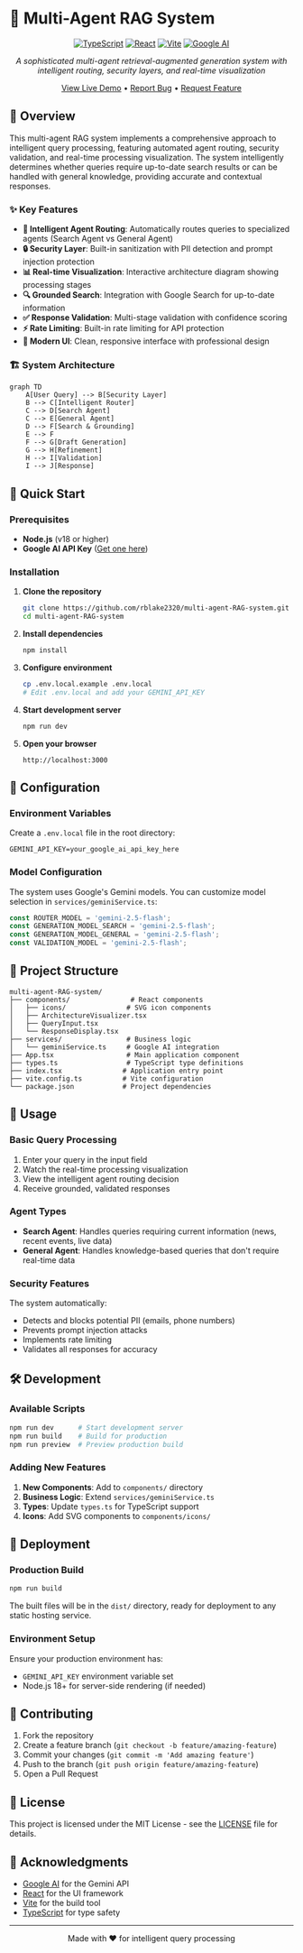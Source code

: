 # 🤖 Multi-Agent RAG System

<div align="center">

[![TypeScript](https://img.shields.io/badge/TypeScript-007ACC?style=for-the-badge&logo=typescript&logoColor=white)](https://www.typescriptlang.org/)
[![React](https://img.shields.io/badge/React-20232A?style=for-the-badge&logo=react&logoColor=61DAFB)](https://reactjs.org/)
[![Vite](https://img.shields.io/badge/Vite-646CFF?style=for-the-badge&logo=vite&logoColor=white)](https://vitejs.dev/)
[![Google AI](https://img.shields.io/badge/Google%20AI-4285F4?style=for-the-badge&logo=google&logoColor=white)](https://ai.google.dev/)

_A sophisticated multi-agent retrieval-augmented generation system with intelligent routing, security layers, and real-time visualization_

[View Live Demo](https://ai.studio/apps/drive/19p_px_-OJOzFGj1N9pwWK2idw_dxY5Ik) • [Report Bug](../../issues) • [Request Feature](../../issues)

</div>

## 🌟 Overview

This multi-agent RAG system implements a comprehensive approach to intelligent query processing, featuring automated agent routing, security validation, and real-time processing visualization. The system intelligently determines whether queries require up-to-date search results or can be handled with general knowledge, providing accurate and contextual responses.

### ✨ Key Features

- **🧠 Intelligent Agent Routing**: Automatically routes queries to specialized agents (Search Agent vs General Agent)
- **🔒 Security Layer**: Built-in sanitization with PII detection and prompt injection protection
- **📊 Real-time Visualization**: Interactive architecture diagram showing processing stages
- **🔍 Grounded Search**: Integration with Google Search for up-to-date information
- **✅ Response Validation**: Multi-stage validation with confidence scoring
- **⚡ Rate Limiting**: Built-in rate limiting for API protection
- **🎨 Modern UI**: Clean, responsive interface with professional design

### 🏗️ System Architecture

```mermaid
graph TD
    A[User Query] --> B[Security Layer]
    B --> C[Intelligent Router]
    C --> D[Search Agent]
    C --> E[General Agent]
    D --> F[Search & Grounding]
    E --> F
    F --> G[Draft Generation]
    G --> H[Refinement]
    H --> I[Validation]
    I --> J[Response]
```

## 🚀 Quick Start

### Prerequisites

- **Node.js** (v18 or higher)
- **Google AI API Key** ([Get one here](https://ai.google.dev/))

### Installation

1. **Clone the repository**

   ```bash
   git clone https://github.com/rblake2320/multi-agent-RAG-system.git
   cd multi-agent-RAG-system
   ```

2. **Install dependencies**

   ```bash
   npm install
   ```

3. **Configure environment**

   ```bash
   cp .env.local.example .env.local
   # Edit .env.local and add your GEMINI_API_KEY
   ```

4. **Start development server**

   ```bash
   npm run dev
   ```

5. **Open your browser**
   ```
   http://localhost:3000
   ```

## 🔧 Configuration

### Environment Variables

Create a `.env.local` file in the root directory:

```env
GEMINI_API_KEY=your_google_ai_api_key_here
```

### Model Configuration

The system uses Google's Gemini models. You can customize model selection in `services/geminiService.ts`:

```typescript
const ROUTER_MODEL = 'gemini-2.5-flash';
const GENERATION_MODEL_SEARCH = 'gemini-2.5-flash';
const GENERATION_MODEL_GENERAL = 'gemini-2.5-flash';
const VALIDATION_MODEL = 'gemini-2.5-flash';
```

## 📁 Project Structure

```
multi-agent-RAG-system/
├── components/               # React components
│   ├── icons/               # SVG icon components
│   ├── ArchitectureVisualizer.tsx
│   ├── QueryInput.tsx
│   └── ResponseDisplay.tsx
├── services/                # Business logic
│   └── geminiService.ts     # Google AI integration
├── App.tsx                  # Main application component
├── types.ts                 # TypeScript type definitions
├── index.tsx               # Application entry point
├── vite.config.ts          # Vite configuration
└── package.json            # Project dependencies
```

## 🎯 Usage

### Basic Query Processing

1. Enter your query in the input field
2. Watch the real-time processing visualization
3. View the intelligent agent routing decision
4. Receive grounded, validated responses

### Agent Types

- **Search Agent**: Handles queries requiring current information (news, recent events, live data)
- **General Agent**: Handles knowledge-based queries that don't require real-time data

### Security Features

The system automatically:

- Detects and blocks potential PII (emails, phone numbers)
- Prevents prompt injection attacks
- Implements rate limiting
- Validates all responses for accuracy

## 🛠️ Development

### Available Scripts

```bash
npm run dev      # Start development server
npm run build    # Build for production
npm run preview  # Preview production build
```

### Adding New Features

1. **New Components**: Add to `components/` directory
2. **Business Logic**: Extend `services/geminiService.ts`
3. **Types**: Update `types.ts` for TypeScript support
4. **Icons**: Add SVG components to `components/icons/`

## 🚢 Deployment

### Production Build

```bash
npm run build
```

The built files will be in the `dist/` directory, ready for deployment to any static hosting service.

### Environment Setup

Ensure your production environment has:

- `GEMINI_API_KEY` environment variable set
- Node.js 18+ for server-side rendering (if needed)

## 🤝 Contributing

1. Fork the repository
2. Create a feature branch (`git checkout -b feature/amazing-feature`)
3. Commit your changes (`git commit -m 'Add amazing feature'`)
4. Push to the branch (`git push origin feature/amazing-feature`)
5. Open a Pull Request

## 📄 License

This project is licensed under the MIT License - see the [LICENSE](LICENSE) file for details.

## 🙏 Acknowledgments

- [Google AI](https://ai.google.dev/) for the Gemini API
- [React](https://reactjs.org/) for the UI framework
- [Vite](https://vitejs.dev/) for the build tool
- [TypeScript](https://www.typescriptlang.org/) for type safety

---

<div align="center">
Made with ❤️ for intelligent query processing
</div>
